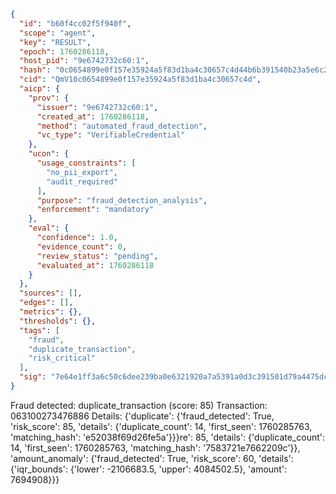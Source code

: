 ```json
{
  "id": "b60f4cc02f5f940f",
  "scope": "agent",
  "key": "RESULT",
  "epoch": 1760286118,
  "host_pid": "9e6742732c60:1",
  "hash": "0c0654899e0f157e35924a5f83d1ba4c30657c4d44b6b391540b23a5e6c23ab4",
  "cid": "QmV10c0654899e0f157e35924a5f83d1ba4c30657c4d",
  "aicp": {
    "prov": {
      "issuer": "9e6742732c60:1",
      "created_at": 1760286118,
      "method": "automated_fraud_detection",
      "vc_type": "VerifiableCredential"
    },
    "ucon": {
      "usage_constraints": [
        "no_pii_export",
        "audit_required"
      ],
      "purpose": "fraud_detection_analysis",
      "enforcement": "mandatory"
    },
    "eval": {
      "confidence": 1.0,
      "evidence_count": 0,
      "review_status": "pending",
      "evaluated_at": 1760286118
    }
  },
  "sources": [],
  "edges": [],
  "metrics": {},
  "thresholds": {},
  "tags": [
    "fraud",
    "duplicate_transaction",
    "risk_critical"
  ],
  "sig": "7e64e1ff3a6c50c6dee239ba0e6321920a7a5391a0d3c391501d79a4475dc360"
}
```

Fraud detected: duplicate_transaction (score: 85)
Transaction: 063100273476886
Details: {'duplicate': {'fraud_detected': True, 'risk_score': 85, 'details': {'duplicate_count': 14, 'first_seen': 1760285763, 'matching_hash': 'e52038f69d26fe5a'}}}re': 85, 'details': {'duplicate_count': 14, 'first_seen': 1760285763, 'matching_hash': '7583721e7662209c'}}, 'amount_anomaly': {'fraud_detected': True, 'risk_score': 60, 'details': {'iqr_bounds': {'lower': -2106683.5, 'upper': 4084502.5}, 'amount': 7694908}}}